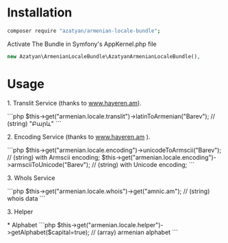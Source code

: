 Installation
=======
```bash
composer require "azatyan/armenian-locale-bundle";
```
Activate The Bundle in Symfony's  AppKernel.php file
```php
new Azatyan\ArmenianLocaleBundle\AzatyanArmenianLocaleBundle(),
```
Usage
=======
<p>1. Translit Service (thanks to <a target="_blank" href="http://hayeren.am/">www.hayeren.am</a>).</p>
```php
$this->get("armenian.locale.translit")->latinToArmenian("Barev");  // (string) "Բարև"
```
<p>2. Encoding Service (thanks to <a target="_blank" href="http://hayeren.am/">www.hayeren.am</a> ).</p>
```php
$this->get("armenian.locale.encoding")->unicodeToArmscii("Barev");  // (string) with Armscii encoding;
$this->get("armenian.locale.encoding")->armsciiToUnicode("Barev");  // (string) with Unicode encoding;
```
<p>3. WhoIs Service</p>
```php
$this->get("armenian.locale.whois")->get("amnic.am");  //  (string) whois data
```
<p>3. Helper</p>
* Alphabet
```php
$this->get("armenian.locale.helper")->getAlphabet($capital=true);  //  (array) armenian alphabet
```
